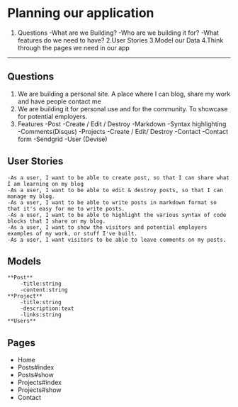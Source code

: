 # Planning our application
1. Questions
	-What are we Building?
	-Who are we building it for?
	-What features do we need to have?
2.User Stories
3.Model our Data
4.Think through the pages we need in our app
---

## Questions
1. We are building a personal site. A place where I can blog, share my work and have people contact me
2. We are building it for personal use and for the community. To showcase for potential employers.
3. Features
	-Post
		-Create / Edit / Destroy
		-Markdown
		-Syntax highlighting
		-Comments(Disqus)
	-Projects
		-Create / Edit/ Destroy
	-Contact
		-Contact form
		-Sendgrid
	-User (Devise)

## User Stories
	-As a user, I want to be able to create post, so that I can share what I am learning on my blog
	-As a user, I want to be able to edit & destroy posts, so that I can manage my blog.
	-As a user, I want to be able to write posts in markdown format so that it's easy for me to write posts.
	-As a user, I want to be able to highlight the various syntax of code blocks that I share on my blog.
	-As a user, I want to show the visitors and potential employers examples of my work, or stuff I've built.
	-As a user, I want visitors to be able to leave comments on my posts.

## Models
	**Post**
		-title:string
		-content:string
	**Project**
		-title:string
		-description:text
		-links:string
	**Users**

## Pages
- Home
- Posts#index
- Posts#show
- Projects#index
- Projects#show
- Contact
